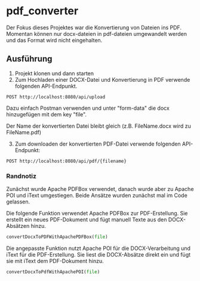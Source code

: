 # pdf_converter

Der Fokus dieses Projektes war die Konvertierung von Dateien ins PDF.
Momentan können nur  docx-dateien in pdf-dateien umgewandelt werden und das Format wird nicht eingehalten.

## Ausführung

1. Projekt klonen und dann starten
2. Zum Hochladen einer DOCX-Datei und Konvertierung in PDF verwende folgenden API-Endpunkt. 

```http
POST http://localhost:8080/api/upload
```
Dazu einfach Postman verwenden und unter "form-data" die docx hinzugefügen mit dem key "file". 

Der Name der konvertierten Datei bleibt gleich (z.B. FileName.docx wird zu FileName.pdf)

3. Zum downloaden der konvertierten PDF-Datei verwende folgenden API-Endpunkt:

```http
POST http://localhost:8080/api/pdf/{filename}
```


### Randnotiz
Zunächst wurde Apache PDFBox verwendet, danach wurde aber zu Apache POI und iText umgestiegen. Beide Ansätze wurden zunächst mal im Code gelassen.

Die folgende Funktion verwendet Apache PDFBox zur PDF-Erstellung. Sie erstellt ein neues PDF-Dokument und fügt manuell Texte aus den DOCX-Absätzen hinzu.
```python
convertDocxToPDFWithApachePDFBox(file)
```
Die angepasste Funktion nutzt Apache POI für die DOCX-Verarbeitung und iText für die PDF-Erstellung. Sie liest die DOCX-Absätze direkt ein und fügt sie mit iText dem PDF-Dokument hinzu.
```python
convertDocxToPdfWithApachePOI(file)
```
